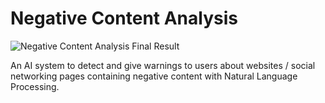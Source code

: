 # Negative Content Analysis
 
![Negative Content Analysis Final Result](https://user-images.githubusercontent.com/75077747/236698662-66fcaf05-1e95-4b9c-a503-67bfd6540629.png)

An AI system to detect and give warnings to users about websites / social networking pages containing negative content with Natural Language Processing.
